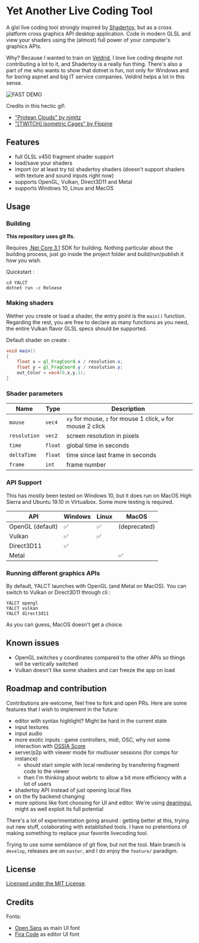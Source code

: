 # Yet Another Live Coding Tool

A glsl live coding tool strongly inspired by [Shadertoy](https://www.shadertoy.com/), but as a cross platform cross graphics API desktop application. Code in modern GLSL and view your shaders using the (almost) full power of your computer's graphics APIs.

Why? Because I wanted to train on [Veldrid](https://veldrid.dev), I love live coding despite not contributing a lot to it, and Shadertoy is a really fun thing. There's also a part of me who wants to show that dotnet is fun, not only for Windows and for boring aspnet and big IT service companies. Veldrid helps a lot in this sense.

![FAST DEMO](./assets/demo.gif)

Credits in this hectic gif:
- ["Protean Clouds" by nimitz](https://www.shadertoy.com/view/3l23Rh)
- ["[TWITCH] Isometric Cages" by Flopine](https://www.shadertoy.com/view/WdXfW7)

## Features

- full GLSL v450 fragment shader support
- load/save your shaders
- import (or at least try to) shadertoy shaders (doesn't support shaders with texture and sound inputs right now)
- supports OpenGL, Vulkan, Direct3D11 and Metal
- supports Windows 10, Linux and MacOS

## Usage

### Building

**This repository uses git lfs.**

Requires [.Net Core 3.1](https://dotnet.microsoft.com/download/dotnet-core/3.1) SDK for building. Nothing particular about the building process, just go inside the project folder and build/run/publish it how you wish.

Quickstart :
```
cd YALCT
dotnet run -c Release
```
### Making shaders

Wether you create or load a shader, the entry point is the `main()` function. Regarding the rest, you are free to declare as many functions as you need, the entire Vulkan flavor GLSL specs should be supported.

Default shader on create :

```glsl
void main()
{
    float x = gl_FragCoord.x / resolution.x;
    float y = gl_FragCoord.y / resolution.y;
    out_Color = vec4(0,x,y,1);
}
```

### Shader parameters

| Name | Type | Description |
| --- | --- | --- |
| `mouse` | `vec4` | `xy` for mouse, `z` for mouse 1 click, `w` for mouse 2 click |
| `resolution` | `vec2` | screen resolution in pixels |
| `time` | `float` | global time in seconds |
| `deltaTime` | `float` | time since last frame in seconds |
| `frame` | `int` | frame number |

### API Support

This has mostly been tested on Windows 10, but it does run on MacOS High Sierra and Ubuntu 19.10 in Virtualbox. Some more testing is required.

| API | Windows | Linux | MacOS |
|---|---|---|---|
| OpenGL (default) |:white_check_mark:|:white_check_mark:| (deprecated) |
| Vulkan|:white_check_mark:|:white_check_mark:| |
| Direct3D11 |:white_check_mark: | | |
| Metal| | | :white_check_mark:|

### Running different graphics APIs

By default, YALCT launches with OpenGL (and Metal on MacOS). You can switch to Vulkan or Direct3D11 through cli :

```
YALCT opengl
YALCT vulkan
YALCT direct3d11
```

As you can guess, MacOS doesn't get a choice.

## Known issues

- OpenGL switches y coordinates compared to the other APIs so things will be vertically switched
- Vulkan doesn't like some shaders and can freeze the app on load

## Roadmap and contribution

Contributions are welcome, feel free to fork and open PRs. Here are some features that I wish to implement in the future:

- editor with syntax highlight? Might be hard in the current state
- input textures
- input audio
- more exotic inputs : game controllers, midi, OSC, why not some interaction with [OSSIA Score](https://ossia.io/)
- server/p2p with viewer mode for multiuser sessions (for comps for instance)
    - should start simple with local rendering by transfering fragment code to the viewer
    - then I'm thinking about webrtc to allow a bit more efficiency with a lot of users
- shadertoy API instead of just opening local files
- on the fly backend changing
- more options like font choosing for UI and editor. We're using [dearimgui](https://github.com/ocornut/imgui), might as well exploit its full potential

There's a lot of experimentation going around : getting better at this, trying out new stuff, colaborating with established tools. I have no pretentions of making something to replace your favorite livecoding tool.

Trying to use some semblance of git flow, but not the tool. Main branch is `develop`, releases are on `master`, and I do enjoy the `feature/` paradigm.

## License

[Licensed under the MIT License](./LICENSE).

## Credits

Fonts:
- [Open Sans](https://github.com/googlefonts/opensans) as main UI font
- [Fira Code](https://github.com/tonsky/FiraCode) as editor UI font